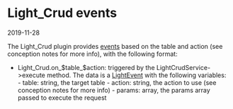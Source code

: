 Light_Crud events
===============
2019-11-28



The Light_Crud plugin provides [events](https://github.com/lingtalfi/Light/blob/master/personal/mydoc/pages/events.md)
based on the table and action (see conception notes for more info), with the following format:



- Light_Crud.on_$table_$action: triggered by the LightCrudService->execute method.
            The data is a [LightEvent](https://github.com/lingtalfi/Light/blob/master/doc/api/Ling/Light/Events/LightEvent.md)
            with the following variables:
                - table: string, the target table
                - action: string, the action to use (see conception notes for more info)
                - params: array, the params array passed to execute the request